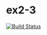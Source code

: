 # ex2-3

[![Build Status](https://travis-ci.com/allenhoan/ex2-3.svg?branch=master)](https://travis-ci.com/allenhoan/ex2-3)
